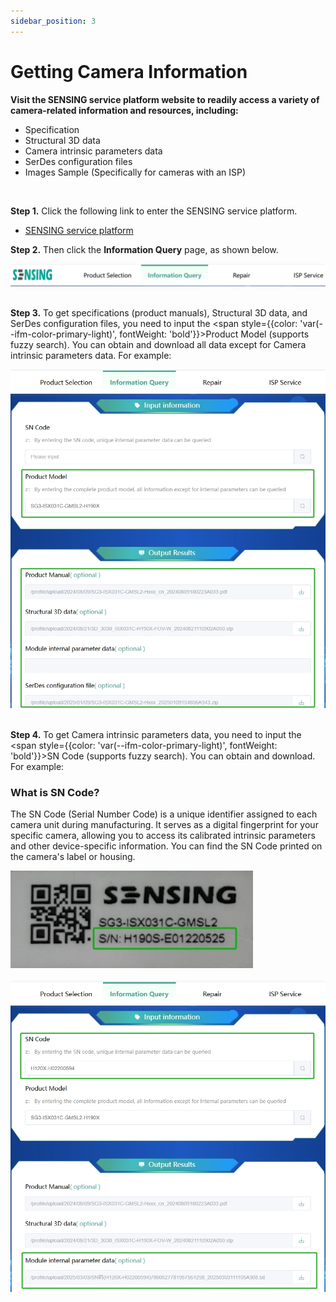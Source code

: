 ```yaml
---
sidebar_position: 3
---
```


# Getting Camera Information

<!-- ## Camera Information Link -->
  
**Visit the SENSING service platform website to readily access a variety of camera-related information and resources, including:**

- Specification
- Structural 3D data
- Camera intrinsic parameters data
- SerDes configuration files
- Images Sample (Specifically for cameras with an ISP)

<!-- 
Access comprehensive camera specifications, technical documentation, and support resources through our official portal.

Visit the [Get Product Information](http://service.sensing-world.com/) to view the details.
- [Get Product Information](http://service.sensing-world.com/) -->
<br />

**Step 1.** Click the following link to enter the SENSING service platform.  
 - [SENSING service platform](http://service.sensing-world.com/)

**Step 2.** Then click the **Information Query** page, as shown below.
<div style={{textAlign: 'center'}}>
    <img src="https://raw.githubusercontent.com/1214658495/myWikiFiles/main/Nvidia_jetson/Service/service_tab2.png" alt="SG8A-ORIN-GMSL2-complete" style={{width: 730, height:'auto'}} />
</div>

<br />

**Step 3.** To get specifications (product manuals), Structural 3D data, and SerDes configuration files, you need to input the <span style={{color: 'var(--ifm-color-primary-light)', fontWeight: 'bold'}}>Product Model (supports fuzzy search)</span>. You can obtain and download all data except for Camera intrinsic parameters data. For example:
   
<div style={{textAlign: 'center'}}>
    <img src="https://raw.githubusercontent.com/1214658495/myWikiFiles/main/Nvidia_jetson/Service/service_tab2_model.png" alt="SG8A-ORIN-GMSL2-complete" style={{width: 700, height:'auto'}} />
</div>

<br />

**Step 4.** To get Camera intrinsic parameters data, you need to input the <span style={{color: 'var(--ifm-color-primary-light)', fontWeight: 'bold'}}>SN Code (supports fuzzy search)</span>. You can obtain and download. For example:
<div style={{ marginTop: '20px', padding: '15px', backgroundColor: '#f5f5f5', borderRadius: '5px' }}>
  <h3 style={{ marginBottom: '10px' }}>What is SN Code?</h3>
  <p>
    The SN Code (Serial Number Code) is a unique identifier assigned to each camera unit during manufacturing. It serves as a digital fingerprint for your specific camera, allowing you to access its calibrated intrinsic parameters and other device-specific information. You can find the SN Code printed on the camera's label or housing.
  </p>

  <div style={{textAlign: 'center', marginBottom: '20px'}}>
    <img src="https://raw.githubusercontent.com/1214658495/myWikiFiles/main/Camera/SN/SN_code.png" alt="SN Code Example" style={{width: 300, height:'auto'}} />
  </div>
</div>

<br />
<div style={{textAlign: 'center'}}>
    <img src="https://raw.githubusercontent.com/1214658495/myWikiFiles/main/Nvidia_jetson/Service/service_tab2_SN.png" alt="SG8A-ORIN-GMSL2-complete" style={{width: 700, height:'auto'}} />
</div>


